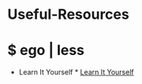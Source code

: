 # Useful-Resources

# $ ego | less
* Learn It Yourself * 
[Learn It Yourself](https://egoless.tech/learn-it-yourself/)
